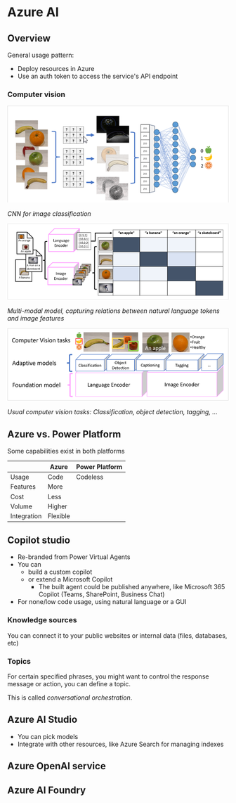 # Azure AI


## Overview

General usage pattern:

- Deploy resources in Azure
- Use an auth token to access the service's API endpoint

### Computer vision

![CNN model](./images/ai_computer-vision-cnn.png)

*CNN for image classification*

![Multi-modal model](./images/ai_computer-vision-multi-modal.png)

*Multi-modal model, capturing relations between natural language tokens and image features*

![Computer vision tasks](./images/ai_computer-vision-tasks.png)

*Usual computer vision tasks: Classification, object detection, tagging, ...*


## Azure vs. Power Platform

Some capabilities exist in both platforms

|             | Azure    | Power Platform |
| ----------- | -------- | -------------- |
| Usage       | Code     | Codeless       |
| Features    | More     |                |
| Cost        | Less     |                |
| Volume      | Higher   |                |
| Integration | Flexible |                |


## Copilot studio

- Re-branded from Power Virtual Agents
- You can
  - build a custom copilot
  - or extend a Microsoft Copilot
    - The built agent could be published anywhere, like Microsoft 365 Copilot (Teams, SharePoint, Business Chat)
- For none/low code usage, using natural language or a GUI

### Knowledge sources

You can connect it to your public websites or internal data (files, databases, etc)

### Topics

For certain specified phrases, you might want to control the response message or action, you can define a topic.

This is called *conversational orchestration*.


## Azure AI Studio

- You can pick models
- Integrate with other resources, like Azure Search for managing indexes


## Azure OpenAI service


## Azure AI Foundry
